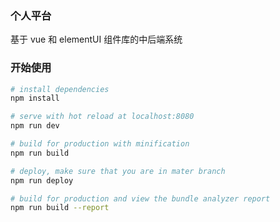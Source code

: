 ### 个人平台

基于 vue 和 elementUI 组件库的中后端系统

### 开始使用

``` bash
# install dependencies
npm install

# serve with hot reload at localhost:8080
npm run dev

# build for production with minification
npm run build

# deploy, make sure that you are in mater branch
npm run deploy

# build for production and view the bundle analyzer report
npm run build --report
```

